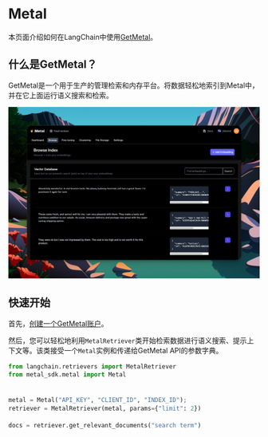 # Metal

本页面介绍如何在LangChain中使用[GetMetal](https://getmetal.io)。

## 什么是GetMetal？

GetMetal是一个用于生产的管理检索和内存平台。将数据轻松地索引到Metal中，并在它上面运行语义搜索和检索。

![GetMetal](../_static/MetalDash.png)

## 快速开始

首先，[创建一个GetMetal账户](https://app.getmetal.io/signup)。

然后，您可以轻松地利用`MetalRetriever`类开始检索数据进行语义搜索、提示上下文等。该类接受一个` Metal `实例和传递给GetMetal API的参数字典。
```python
from langchain.retrievers import MetalRetriever
from metal_sdk.metal import Metal


metal = Metal("API_KEY", "CLIENT_ID", "INDEX_ID");
retriever = MetalRetriever(metal, params={"limit": 2})

docs = retriever.get_relevant_documents("search term")
```
